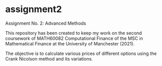 # assignment2
Assignment No. 2: Advanced Methods

This repository has been created to keep my work on the second coursework of MATH60082 Computational Finance 
of the MSC in Mathematical Finance at the University of Manchester (2021).

The objective is to calculate various prices of different options using the Crank Nicolson method and its variations.
